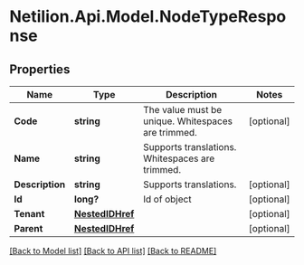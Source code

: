 # Netilion.Api.Model.NodeTypeResponse
## Properties

Name | Type | Description | Notes
------------ | ------------- | ------------- | -------------
**Code** | **string** | The value must be unique. Whitespaces are trimmed. | [optional] 
**Name** | **string** | Supports translations. Whitespaces are trimmed. | 
**Description** | **string** | Supports translations. | [optional] 
**Id** | **long?** | Id of object | [optional] 
**Tenant** | [**NestedIDHref**](NestedIDHref.md) |  | [optional] 
**Parent** | [**NestedIDHref**](NestedIDHref.md) |  | [optional] 

[[Back to Model list]](../README.md#documentation-for-models) [[Back to API list]](../README.md#documentation-for-api-endpoints) [[Back to README]](../README.md)

